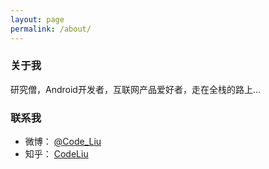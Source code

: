 ```yaml
---
layout: page
permalink: /about/
---
```



### 关于我

研究僧，Android开发者，互联网产品爱好者，走在全栈的路上…


### 联系我

* 微博： [@Code_Liu](http://weibo.com/liujianglong)
* 知乎： [CodeLiu](https://www.zhihu.com/people/codeliu)




